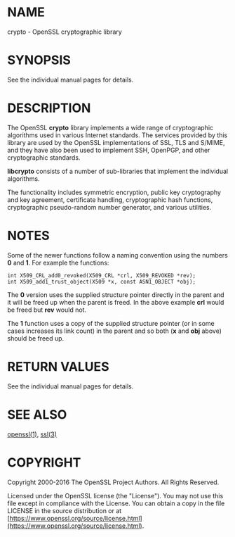 # NAME

crypto - OpenSSL cryptographic library

# SYNOPSIS

See the individual manual pages for details.

# DESCRIPTION

The OpenSSL **crypto** library implements a wide range of cryptographic
algorithms used in various Internet standards. The services provided
by this library are used by the OpenSSL implementations of SSL, TLS
and S/MIME, and they have also been used to implement SSH, OpenPGP, and
other cryptographic standards.

**libcrypto** consists of a number of sub-libraries that implement the
individual algorithms.

The functionality includes symmetric encryption, public key
cryptography and key agreement, certificate handling, cryptographic
hash functions, cryptographic pseudo-random number generator, and
various utilities.

# NOTES

Some of the newer functions follow a naming convention using the numbers
**0** and **1**. For example the functions:

    int X509_CRL_add0_revoked(X509_CRL *crl, X509_REVOKED *rev);
    int X509_add1_trust_object(X509 *x, const ASN1_OBJECT *obj);

The **0** version uses the supplied structure pointer directly
in the parent and it will be freed up when the parent is freed.
In the above example **crl** would be freed but **rev** would not.

The **1** function uses a copy of the supplied structure pointer
(or in some cases increases its link count) in the parent and
so both (**x** and **obj** above) should be freed up.

# RETURN VALUES

See the individual manual pages for details.

# SEE ALSO

[openssl(1)](http://man.he.net/man1/openssl), [ssl(3)](http://man.he.net/man3/ssl)

# COPYRIGHT

Copyright 2000-2016 The OpenSSL Project Authors. All Rights Reserved.

Licensed under the OpenSSL license (the "License").  You may not use
this file except in compliance with the License.  You can obtain a copy
in the file LICENSE in the source distribution or at
[https://www.openssl.org/source/license.html](https://www.openssl.org/source/license.html).
